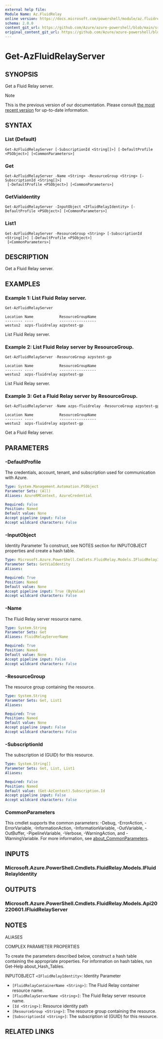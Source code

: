 ```yaml
---
external help file: 
Module Name: Az.FluidRelay
online version: https://docs.microsoft.com/powershell/module/az.fluidrelay/get-azfluidrelayserver
schema: 2.0.0
content_git_url: https://github.com/Azure/azure-powershell/blob/main/src/FluidRelay/help/Get-AzFluidRelayServer.md
original_content_git_url: https://github.com/Azure/azure-powershell/blob/main/src/FluidRelay/help/Get-AzFluidRelayServer.md
---
```


# Get-AzFluidRelayServer

## SYNOPSIS
Get a Fluid Relay server.

> [!NOTE]
>This is the previous version of our documentation. Please consult [the most recent version](/powershell/module/az.fluidrelay/get-azfluidrelayserver) for up-to-date information.

## SYNTAX

### List (Default)
```
Get-AzFluidRelayServer [-SubscriptionId <String[]>] [-DefaultProfile <PSObject>] [<CommonParameters>]
```

### Get
```
Get-AzFluidRelayServer -Name <String> -ResourceGroup <String> [-SubscriptionId <String[]>]
 [-DefaultProfile <PSObject>] [<CommonParameters>]
```

### GetViaIdentity
```
Get-AzFluidRelayServer -InputObject <IFluidRelayIdentity> [-DefaultProfile <PSObject>] [<CommonParameters>]
```

### List1
```
Get-AzFluidRelayServer -ResourceGroup <String> [-SubscriptionId <String[]>] [-DefaultProfile <PSObject>]
 [<CommonParameters>]
```

## DESCRIPTION
Get a Fluid Relay server.

## EXAMPLES

### Example 1: List Fluid Relay server.
```powershell
Get-AzFluidRelayServer
```

```output
Location Name            ResourceGroupName
-------- ----            -----------------
westus2  azps-fluidrelay azpstest-gp
```

List Fluid Relay server.

### Example 2: List Fluid Relay server by ResourceGroup.
```powershell
Get-AzFluidRelayServer -ResourceGroup azpstest-gp
```

```output
Location Name            ResourceGroupName
-------- ----            -----------------
westus2  azps-fluidrelay azpstest-gp
```

List Fluid Relay server.

### Example 3: Get a Fluid Relay server by ResourceGroup.
```powershell
Get-AzFluidRelayServer -Name azps-fluidrelay -ResourceGroup azpstest-gp
```

```output
Location Name            ResourceGroupName
-------- ----            -----------------
westus2  azps-fluidrelay azpstest-gp
```

Get a Fluid Relay server.

## PARAMETERS

### -DefaultProfile
The credentials, account, tenant, and subscription used for communication with Azure.

```yaml
Type: System.Management.Automation.PSObject
Parameter Sets: (All)
Aliases: AzureRMContext, AzureCredential

Required: False
Position: Named
Default value: None
Accept pipeline input: False
Accept wildcard characters: False
```

### -InputObject
Identity Parameter
To construct, see NOTES section for INPUTOBJECT properties and create a hash table.

```yaml
Type: Microsoft.Azure.PowerShell.Cmdlets.FluidRelay.Models.IFluidRelayIdentity
Parameter Sets: GetViaIdentity
Aliases:

Required: True
Position: Named
Default value: None
Accept pipeline input: True (ByValue)
Accept wildcard characters: False
```

### -Name
The Fluid Relay server resource name.

```yaml
Type: System.String
Parameter Sets: Get
Aliases: FluidRelayServerName

Required: True
Position: Named
Default value: None
Accept pipeline input: False
Accept wildcard characters: False
```

### -ResourceGroup
The resource group containing the resource.

```yaml
Type: System.String
Parameter Sets: Get, List1
Aliases:

Required: True
Position: Named
Default value: None
Accept pipeline input: False
Accept wildcard characters: False
```

### -SubscriptionId
The subscription id (GUID) for this resource.

```yaml
Type: System.String[]
Parameter Sets: Get, List, List1
Aliases:

Required: False
Position: Named
Default value: (Get-AzContext).Subscription.Id
Accept pipeline input: False
Accept wildcard characters: False
```

### CommonParameters
This cmdlet supports the common parameters: -Debug, -ErrorAction, -ErrorVariable, -InformationAction, -InformationVariable, -OutVariable, -OutBuffer, -PipelineVariable, -Verbose, -WarningAction, and -WarningVariable. For more information, see [about_CommonParameters](http://go.microsoft.com/fwlink/?LinkID=113216).

## INPUTS

### Microsoft.Azure.PowerShell.Cmdlets.FluidRelay.Models.IFluidRelayIdentity

## OUTPUTS

### Microsoft.Azure.PowerShell.Cmdlets.FluidRelay.Models.Api20220601.IFluidRelayServer

## NOTES

ALIASES

COMPLEX PARAMETER PROPERTIES

To create the parameters described below, construct a hash table containing the appropriate properties. For information on hash tables, run Get-Help about_Hash_Tables.


INPUTOBJECT `<IFluidRelayIdentity>`: Identity Parameter
  - `[FluidRelayContainerName <String>]`: The Fluid Relay container resource name.
  - `[FluidRelayServerName <String>]`: The Fluid Relay server resource name.
  - `[Id <String>]`: Resource identity path
  - `[ResourceGroup <String>]`: The resource group containing the resource.
  - `[SubscriptionId <String>]`: The subscription id (GUID) for this resource.

## RELATED LINKS

